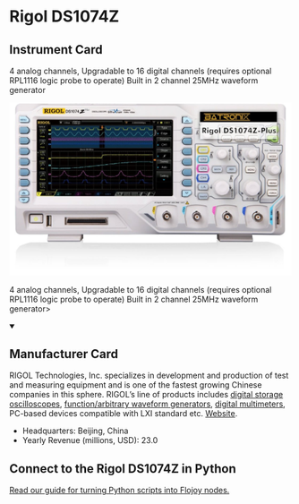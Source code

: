 
# Rigol DS1074Z

## Instrument Card

<div className="flex">

<div>

4 analog channels, Upgradable to 16 digital channels (requires optional RPL1116 logic probe to operate)
Built in 2 channel 25MHz waveform generator

</div>

![](./Rigol-DS1074Z.jpg)

</div>

4 analog channels, Upgradable to 16 digital channels (requires optional RPL1116 logic probe to operate)
Built in 2 channel 25MHz waveform generator>

<details open>
<summary><h2>Manufacturer Card</h2></summary>

RIGOL Technologies, Inc. specializes in development and production of test and measuring equipment and is one of the fastest growing Chinese companies in this sphere.
RIGOL’s line of products includes [digital storage oscilloscopes](https://www.tmatlantic.com/e-store/index.php?SECTION_ID=227), [function/arbitrary waveform generators](https://www.tmatlantic.com/e-store/index.php?SECTION_ID=230), [digital multimeters](https://www.tmatlantic.com/e-store/index.php?SECTION_ID=233), PC-based devices compatible with LXI standard etc. <a href="https://www.rigol.com/">Website</a>.

<ul>
  <li>Headquarters: Beijing, China</li>
  <li>Yearly Revenue (millions, USD): 23.0</li>
</ul>
</details>

## Connect to the Rigol DS1074Z in Python

[Read our guide for turning Python scripts into Flojoy nodes.](https://docs.flojoy.ai/custom-nodes/creating-custom-node/)


